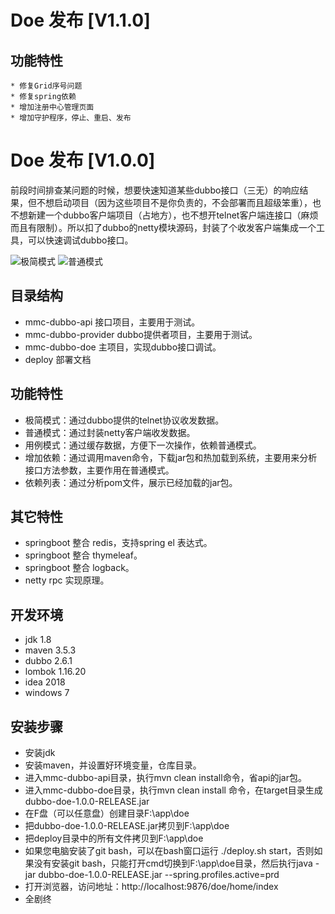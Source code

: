 # Doe 发布 [V1.1.0]

## 功能特性
    * 修复Grid序号问题
    * 修复spring依赖
    * 增加注册中心管理页面
    * 增加守护程序，停止、重启、发布

# Doe 发布 [V1.0.0]

前段时间排查某问题的时候，想要快速知道某些dubbo接口（三无）的响应结果，但不想启动项目（因为这些项目不是你负责的，不会部署而且超级笨重），也不想新建一个dubbo客户端项目（占地方），也不想开telnet客户端连接口（麻烦而且有限制）。所以扣了dubbo的netty模块源码，封装了个收发客户端集成一个工具，可以快速调试dubbo接口。

![极简模式](https://github.com/VIPJoey/doe/blob/master/deploy/easy.png)
![普通模式](https://github.com/VIPJoey/doe/blob/master/deploy/normal.png)


## 目录结构

-   mmc-dubbo-api 接口项目，主要用于测试。
-   mmc-dubbo-provider dubbo提供者项目，主要用于测试。
-   mmc-dubbo-doe 主项目，实现dubbo接口调试。
-   deploy 部署文档


## 功能特性

-   极简模式：通过dubbo提供的telnet协议收发数据。
-   普通模式：通过封装netty客户端收发数据。
-   用例模式：通过缓存数据，方便下一次操作，依赖普通模式。
-   增加依赖：通过调用maven命令，下载jar包和热加载到系统，主要用来分析接口方法参数，主要作用在普通模式。
-   依赖列表：通过分析pom文件，展示已经加载的jar包。


## 其它特性

-   springboot 整合 redis，支持spring el 表达式。
-   springboot 整合 thymeleaf。
-   springboot 整合 logback。
-   netty rpc 实现原理。

## 开发环境

-   jdk 1.8
-   maven 3.5.3
-   dubbo 2.6.1
-   lombok 1.16.20
-   idea 2018
-   windows 7

## 安装步骤

-   安装jdk
-   安装maven，并设置好环境变量，仓库目录。
-   进入mmc-dubbo-api目录，执行mvn clean install命令，省api的jar包。
-   进入mmc-dubbo-doe目录，执行mvn clean install 命令，在target目录生成dubbo-doe-1.0.0-RELEASE.jar
-   在F盘（可以任意盘）创建目录F:\app\doe
-   把dubbo-doe-1.0.0-RELEASE.jar拷贝到F:\app\doe
-   把deploy目录中的所有文件拷贝到F:\app\doe
-   如果您电脑安装了git bash，可以在bash窗口运行 ./deploy.sh start，否则如果没有安装git bash，只能打开cmd切换到F:\app\doe目录，然后执行java -jar dubbo-doe-1.0.0-RELEASE.jar --spring.profiles.active=prd
-   打开浏览器，访问地址：http://localhost:9876/doe/home/index
-   全剧终
